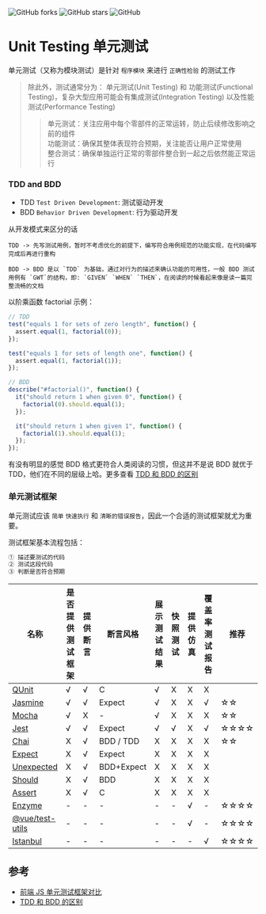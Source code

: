 ![GitHub forks](https://img.shields.io/github/forks/Gnotes/unit-testing?style=social)
![GitHub stars](https://img.shields.io/github/stars/Gnotes/unit-testing?style=social)
![GitHub](https://img.shields.io/github/license/Gnotes/unit-testing)

# Unit Testing 单元测试

单元测试（又称为模块测试）是针对 `程序模块` 来进行 `正确性检验` 的测试工作

> 除此外，测试通常分为： 单元测试(Unit Testing) 和 功能测试(Functional Testing)，复杂大型应用可能会有集成测试(Integration Testing) 以及性能测试(Performance Testing)
>
> > 单元测试：关注应用中每个零部件的正常运转，防止后续修改影响之前的组件  
> > 功能测试：确保其整体表现符合预期，关注能否让用户正常使用  
> > 整合测试：确保单独运行正常的零部件整合到一起之后依然能正常运行

### TDD and BDD

- TDD `Test Driven Development`: 测试驱动开发
- BDD `Behavior Driven Development`: 行为驱动开发

从开发模式来区分的话

```
TDD -> 先写测试用例，暂时不考虑优化的前提下，编写符合用例规范的功能实现，在代码编写完成后再进行重构

BDD -> BDD 是以 `TDD` 为基础，通过对行为的描述来确认功能的可用性，一般 BDD 测试用例有 `GWT`的结构，即: `GIVEN` `WHEN` `THEN`，在阅读的时候看起来像是读一篇完整流畅的文档
```

以阶乘函数 factorial 示例：

```js
// TDD
test("equals 1 for sets of zero length", function() {
  assert.equal(1, factorial(0));
});

test("equals 1 for sets of length one", function() {
  assert.equal(1, factorial(1));
});

// BDD
describe("#factorial()", function() {
  it("should return 1 when given 0", function() {
    factorial(0).should.equal(1);
  });

  it("should return 1 when given 1", function() {
    factorial(1).should.equal(1);
  });
});
```

有没有明显的感觉 BDD 格式更符合人类阅读的习惯，但这并不是说 BDD 就优于 TDD，他们在不同的层级上哈。更多查看 [TDD 和 BDD 的区别](https://blog.csdn.net/yhc166188/article/details/102881306)

### 单元测试框架

单元测试应该 `简单` `快速执行` 和 `清晰的错误报告`，因此一个合适的测试框架就尤为重要。

测试框架基本流程包括：

```js
① 描述要测试的代码
② 测试这段代码
③ 判断是否符合预期
```

| 名称                                        | 是否提供测试框架 | 提供断言 | 断言风格   | 展示测试结果 | 快照测试 | 提供仿真 | 覆盖率测试报告 | 推荐 |
| ------------------------------------------- | ---------------- | -------- | ---------- | ------------ | -------- | -------- | -------------- | ---- |
| [QUnit](./docs/qunit.md)                    | √                | √        | C          | √            | X        | X        | X              |      |
| [Jasmine](./docs/jasmine.md)                | √                | √        | Expect     | √            | X        | X        | √              | ☆☆   |
| [Mocha](./docs/mocha.md)                    | √                | X        | -          | √            | X        | X        | X              | ☆☆   |
| [Jest](./docs/jest.md)                      | √                | √        | Expect     | √            | √        | X        | √              | ☆☆☆☆ |
| [Chai](./docs/chai.md)                      | X                | √        | BDD / TDD  | X            | X        | X        | X              | ☆☆   |
| [Expect](./docs/expect.md)                  | X                | √        | Expect     | X            | X        | X        | X              |      |
| [Unexpected](./docs/unexpected.md)          | X                | √        | BDD+Expect | X            | X        | X        | X              |      |
| [Should](./docs/should.md)                  | X                | √        | BDD        | X            | X        | X        | X              |      |
| [Assert](./docs/assert.md)                  | X                | √        | C          | X            | X        | X        | X              |      |
| [Enzyme](./docs/enzyme.md)                  | -                | -        | -          | -            | -        | √        | -              | ☆☆☆☆ |
| [@vue/test-utils](./docs/vue-test-utils.md) | -                | -        | -          | -            | -        | √        | -              | ☆☆☆☆ |
| [Istanbul](./docs/istanbul.md)              | -                | -        | -          | -            | -        | -        | √              | ☆☆☆☆ |

## 参考

- [前端 JS 单元测试框架对比](https://www.cnblogs.com/lihuanqing/p/8533552.html)
- [TDD 和 BDD 的区别](https://blog.csdn.net/yhc166188/article/details/102881306)
